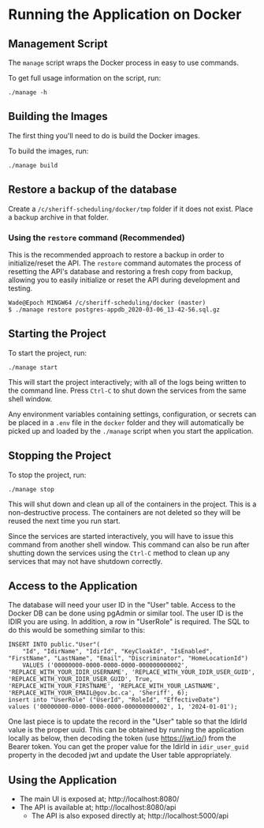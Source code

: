 # Running the Application on Docker

## Management Script

The `manage` script wraps the Docker process in easy to use commands.

To get full usage information on the script, run:

```
./manage -h
```

## Building the Images

The first thing you'll need to do is build the Docker images.

To build the images, run:

```
./manage build
```

## Restore a backup of the database

Create a `/c/sheriff-scheduling/docker/tmp` folder if it does not exist.
Place a backup archive in that folder.

### Using the `restore` command (Recommended)

This is the recommended approach to restore a backup in order to initialize/reset the API. The `restore` command automates the process of resetting the API's database and restoring a fresh copy from backup, allowing you to easily initialize or reset the API during development and testing.

```
Wade@Epoch MINGW64 /c/sheriff-scheduling/docker (master)
$ ./manage restore postgres-appdb_2020-03-06_13-42-56.sql.gz
```

## Starting the Project

To start the project, run:

```
./manage start
```

This will start the project interactively; with all of the logs being written to the command line. Press `Ctrl-C` to shut down the services from the same shell window.

Any environment variables containing settings, configuration, or secrets can be placed in a `.env` file in the `docker` folder and they will automatically be picked up and loaded by the `./manage` script when you start the application.

## Stopping the Project

To stop the project, run:

```
./manage stop
```

This will shut down and clean up all of the containers in the project. This is a non-destructive process. The containers are not deleted so they will be reused the next time you run start.

Since the services are started interactively, you will have to issue this command from another shell window. This command can also be run after shutting down the services using the `Ctrl-C` method to clean up any services that may not have shutdown correctly.

## Access to the Application

The database will need your user ID in the "User" table. Access to the Docker DB can be done using pgAdmin or similar tool. The user ID is the IDIR you are using. In addition, a row in "UserRole" is required. The SQL to do this would be something similar to this:

```
INSERT INTO public."User"(
	"Id", "IdirName", "IdirId", "KeyCloakId", "IsEnabled", "FirstName", "LastName", "Email", "Discriminator", "HomeLocationId")
	VALUES ('00000000-0000-0000-0000-000000000002', 'REPLACE_WITH_YOUR_IDIR_USERNAME', 'REPLACE_WITH_YOUR_IDIR_USER_GUID', 'REPLACE_WITH_YOUR_IDIR_USER_GUID', True, 'REPLACE_WITH_YOUR_FIRSTNAME', 'REPLACE_WITH_YOUR_LASTNAME', 'REPLACE_WITH_YOUR_EMAIL@gov.bc.ca', 'Sheriff', 6);
insert into "UserRole" ("UserId", "RoleId", "EffectiveDate")
values ('00000000-0000-0000-0000-000000000002', 1, '2024-01-01');
```

One last piece is to update the record in the "User" table so that the IdirId value is the proper uuid. This can be obtained by running the application locally as below, then decoding the token (use https://jwt.io/) from the Bearer token. You can get the proper value for the IdirId in `idir_user_guid` property in the decoded jwt and update the User table appropriately.

## Using the Application

- The main UI is exposed at; http://localhost:8080/
- The API is available at; http://localhost:8080/api
  - The API is also exposed directly at; http://localhost:5000/api
